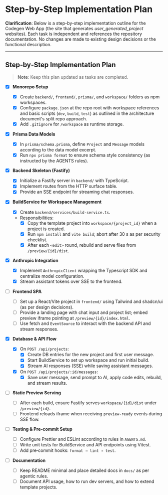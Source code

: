 # Step-by-Step Implementation Plan

**Clarification**: Below is a step-by-step implementation outline for the Codegen Web App (the site that generates _user_generated_project_ websites). Each task is independent and references the repository documentation. No changes are made to existing design decisions or the functional description.

---

## Step‑by‑Step Implementation Plan

> **Note**: Keep this plan updated as tasks are completed.

- [x] **Monorepo Setup**

  - [x] Create `backend/`, `frontend/`, `prisma/`, and `workspace/` folders as npm workspaces.
  - [x] Configure `package.json` at the repo root with workspace references and basic scripts (`dev`, `build`, `test`) as outlined in the architecture document's split repo approach.
  - [x] Add `.gitignore` for `/workspace` as runtime storage.

- [x] **Prisma Data Models**

  - [x] In `prisma/schema.prisma`, define `Project` and `Message` models according to the data model excerpt.
  - [x] Run `npx prisma format` to ensure schema style consistency (as instructed by the AGENTS rules).

- [x] **Backend Skeleton (Fastify)**

  - [x] Initialize a Fastify server in `backend/` with TypeScript.
  - [x] Implement routes from the HTTP surface table.
  - [x] Provide an SSE endpoint for streaming chat responses.

- [x] **BuildService for Workspace Management**

  - [x] Create `backend/services/build-service.ts`.
  - Responsibilities:
    - [x] Copy the template project into `workspace/{project_id}` when a project is created.
    - [x] Run `npm install` and `vite build`; abort after 30 s as per security checklist.
    - [x] After each `<edit>` round, rebuild and serve files from `/preview/{id}/dist`.

- [x] **Anthropic Integration**

  - [x] Implement `AnthropicClient` wrapping the Typescript SDK and centralize model configuration.
  - [x] Stream assistant tokens over SSE to the frontend.

- [ ] **Frontend SPA**

  - [ ] Set up a React/Vite project in `frontend/` using Tailwind and shadcn/ui (as per design decisions).
  - [ ] Provide a landing page with chat input and project list; embed preview iframe pointing at `/preview/{id}/index.html`.
  - [ ] Use fetch and `EventSource` to interact with the backend API and stream responses.

- [x] **Database & API Flow**

  - [x] On `POST /api/projects`:
    - [x] Create DB entries for the new project and first user message.
    - [x] Start BuildService to set up workspace and run initial build.
    - [x] Stream AI responses (SSE) while saving assistant messages.
  - [x] On `POST /api/projects/:id/messages`:
    - [x] Save user message, send prompt to AI, apply code edits, rebuild, and stream results.

- [ ] **Static Preview Serving**

  - [ ] After each build, ensure Fastify serves `workspace/{id}/dist` under `/preview/{id}`.
  - [ ] Frontend reloads iframe when receiving `preview-ready` events during SSE flow.

- [ ] **Testing & Pre‑commit Setup**

  - [ ] Configure Prettier and ESLint according to rules in `AGENTS.md`.
  - [ ] Write unit tests for BuildService and API endpoints using Vitest.
  - [ ] Add pre‑commit hooks: `format → lint → test`.

- [ ] **Documentation**
  - [ ] Keep README minimal and place detailed docs in `docs/` as per agentic rules.
  - [ ] Document API usage, how to run dev servers, and how to extend template projects.
